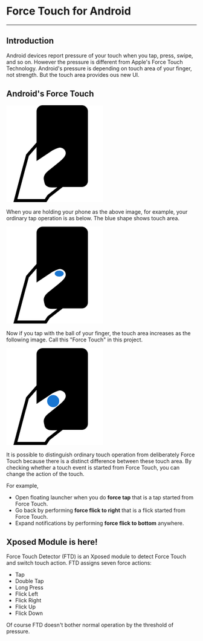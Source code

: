 # Force Touch for Android
*****
## Introduction
Android devices report pressure of your touch when you tap, press, swipe, and so on.
However the pressure is different from Apple's Force Touch Technology.
Android's pressure is depending on touch area of your finger, not strength.
But the touch area provides ous new UI.

## Android's Force Touch
![touch1](art/touch1.png)

When you are holding your phone as the above image, for example, your ordinary tap operation is as below.
The blue shape shows touch area.

![touch2](art/touch2.png)

Now if you tap with the ball of your finger, the touch area increases as the following image.
Call this "Force Touch" in this project.

![touch3](art/touch3.png)

It is possible to distinguish ordinary touch operation from deliberately Force Touch because there is a distinct difference between these touch area.
By checking whether a touch event is started from Force Touch, you can change the action of the touch.

For example,

*  Open floating launcher when you do **force tap** that is a tap started from Force Touch.
*  Go back by performing **force flick to right** that is a flick started from Force Touch.
*  Expand notifications by performing **force flick to bottom** anywhere.

## Xposed Module is here!
Force Touch Detector (FTD) is an Xposed module to detect Force Touch and switch touch action.
FTD assigns seven force actions:

*  Tap
*  Double Tap
*  Long Press
*  Flick Left
*  Flick Right
*  Flick Up
*  Flick Down

Of course FTD doesn't bother normal operation by the threshold of pressure.
